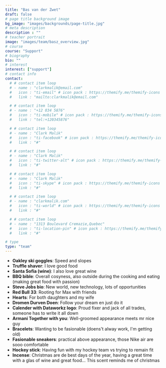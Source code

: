 ```yaml
---
title: "Bas van der Zwet"
draft: false
# page title background image
bg_image: "images/backgrounds/page-title.jpg"
# meta description
description : ""
# teacher portrait
image: "images/team/basz_overview.jpg"
# course
course: "Support"
# biography
bio: ""
# interest
interest: ["support"]
# contact info
contact:
  # # contact item loop
  # - name : "clarkmalik@email.com"
  #   icon : "ti-email" # icon pack : https://themify.me/themify-icons
  #   link : "mailto:clarkmalik@email.com"

  # # contact item loop
  # - name : "+12 034 5876"
  #   icon : "ti-mobile" # icon pack : https://themify.me/themify-icons
  #   link : "tel:+120345876"

  # # contact item loop
  # - name : "Clark Malik"
  #   icon : "ti-facebook" # icon pack : https://themify.me/themify-icons
  #   link : "#"

  # # contact item loop
  # - name : "Clark Malik"
  #   icon : "ti-twitter-alt" # icon pack : https://themify.me/themify-icons
  #   link : "#"

  # # contact item loop
  # - name : "Clark Malik"
  #   icon : "ti-skype" # icon pack : https://themify.me/themify-icons
  #   link : "#"

  # # contact item loop
  # - name : "clarkmalik.com"
  #   icon : "ti-world" # icon pack : https://themify.me/themify-icons
  #   link : "#"

  # # contact item loop
  # - name : "1313 Boulevard Cremazie,Quebec"
  #   icon : "ti-location-pin" # icon pack : https://themify.me/themify-icons
  #   link : "#"

# type
type: "team"
---
```


* **Oakley ski goggles**: Speed and slopes
* **Truffle shaver**: I love good food
* **Santa Sofia (wine)**: I also love great wine
* **BBQ bible**: Overall cosyness, also outside during the cooking and eating (making great food with passion)
* **Steve Jobs bio**: New world, new technology, lots of opportunities
* **Red Bull 33**: Rooting for Max with friends
* **Hearts**: For both daughters and my wife
* **Dromen Durven Doen**: Follow your dream en just do it 
* **Calender with Dataworkz logo**: Proud fixer and jack of all trades, someone has to write it all down
* **Armani Together with you**: Well-groomed appearance meets mr nice guy
* **Bracelets**: Wanting to be fasionable (doens't alway work, I'm getting old)
* **Fasionable sneakers**: practical above appearance, those Nike air are sooo comfortable
* **Hockey stick**: Having fun with my hockey team vs trying to remain fit 
* **Incense**: Christmas are de best days of the year, having a great time with a glas of wine and great food... This scent reminds me of christmas 
